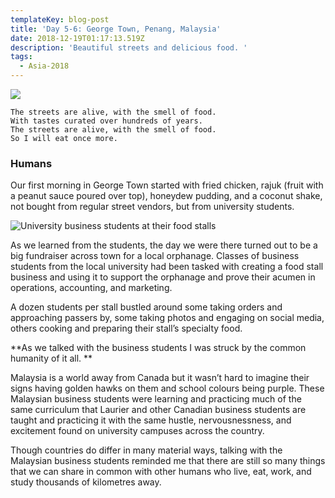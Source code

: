 ```yaml
---
templateKey: blog-post
title: 'Day 5-6: George Town, Penang, Malaysia'
date: 2018-12-19T01:17:13.519Z
description: 'Beautiful streets and delicious food. '
tags:
  - Asia-2018
---
```

![](/img/256120c6-40ba-467c-ba95-616223bdfd81.jpeg)

```
The streets are alive, with the smell of food.
With tastes curated over hundreds of years.
The streets are alive, with the smell of food.
So I will eat once more. 
```

### Humans

Our first morning in George Town started with fried chicken, rajuk (fruit with a peanut sauce poured over top), honeydew pudding, and a coconut shake, not bought from regular street vendors, but from university students.

![University business students at their food stalls](/img/)

As we learned from the students, the day we were there turned out to be a big fundraiser across town for a local orphanage. Classes of business students from the local university had been tasked with creating a food stall business and using it to support the orphanage and prove their acumen in operations, accounting, and marketing.

A dozen students per stall bustled around some taking orders and approaching passers by, some taking photos and engaging on social media, others cooking and preparing their stall’s specialty food.

**As we talked with the business students I was struck by the common humanity of it all. **

Malaysia is a world away from Canada but it wasn’t hard to imagine their signs having golden hawks on them and school colours being purple.  These Malaysian business students were learning and practicing much of the same curriculum that Laurier and other Canadian business students are taught and practicing it with the same hustle, nervousnessness, and excitement found on university campuses across the country. 

Though countries do differ in many material ways, talking with the Malaysian business students reminded me that there are still so many things that we can share in common with other humans who live, eat, work, and study thousands of kilometres away.
